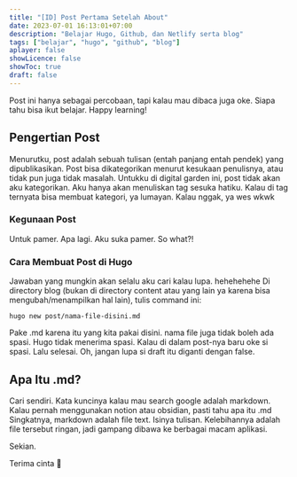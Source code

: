 ```yaml
---
title: "[ID] Post Pertama Setelah About"
date: 2023-07-01 16:13:01+07:00
description: "Belajar Hugo, Github, dan Netlify serta blog" 
tags: ["belajar", "hugo", "github", "blog"]
aplayer: false
showLicence: false
showToc: true
draft: false
---
```


Post ini hanya sebagai percobaan, tapi kalau mau dibaca juga oke. Siapa tahu bisa ikut belajar.
Happy learning!
<!--more-->

## Pengertian Post
Menurutku, post adalah sebuah tulisan (entah panjang entah pendek) yang dipublikasikan.
Post bisa dikategorikan menurut kesukaan penulisnya, atau tidak pun juga tidak masalah. Untukku di digital garden ini, post tidak akan aku kategorikan. Aku hanya akan menuliskan tag sesuka hatiku. Kalau di tag ternyata bisa membuat kategori, ya lumayan. Kalau nggak, ya wes wkwk

### Kegunaan Post
Untuk pamer. Apa lagi. Aku suka pamer. So what?!

### Cara Membuat Post di Hugo
Jawaban yang mungkin akan selalu aku cari kalau lupa. hehehehehe
Di directory blog (bukan di directory content atau yang lain ya karena bisa mengubah/menampilkan hal lain), tulis command ini:
```
hugo new post/nama-file-disini.md
```
Pake .md karena itu yang kita pakai disini. nama file juga tidak boleh ada spasi. Hugo tidak menerima spasi. Kalau di dalam post-nya baru oke si spasi.
Lalu selesai.
Oh, jangan lupa si draft itu diganti dengan false.

## Apa Itu .md?
Cari sendiri. Kata kuncinya kalau mau search google adalah markdown. Kalau pernah menggunakan notion atau obsidian, pasti tahu apa itu .md
Singkatnya, markdown adalah file text. Isinya tulisan. Kelebihannya adalah file tersebut ringan, jadi gampang dibawa ke berbagai macam aplikasi.

Sekian.

Terima cinta 🤟
